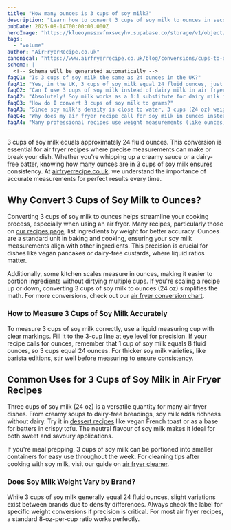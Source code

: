 ```yaml
---
title: "How many ounces is 3 cups of soy milk?"
description: "Learn how to convert 3 cups of soy milk to ounces in seconds. Perfect for air fryer recipes and precise measurements every time."
pubDate: 2025-08-14T00:00:00.000Z
heroImage: "https://klueoymssxwfnxsvcyhv.supabase.co/storage/v1/object/public/Shmucket/how-many-ounces-is-3-cups-of-soy-milk.webp"
tags:
  - "volume"
author: "AirFryerRecipe.co.uk"
canonical: "https://www.airfryerrecipe.co.uk/blog/conversions/cups-to-ounces/how-many-ounces-is-3-cups-of-soy-milk"
schema: |
  <!-- Schema will be generated automatically -->
faqQ1: "Is 3 cups of soy milk the same as 24 ounces in the UK?"
faqA1: "Yes, in the UK, 3 cups of soy milk equal 24 fluid ounces, just like in other regions. The cup-to-ounce conversion remains consistent for liquids, including soy milk. However, always double-check if your recipe uses imperial or metric measurements for absolute accuracy."
faqQ2: "Can I use 3 cups of soy milk instead of dairy milk in air fryer recipes?"
faqA2: "Absolutely! Soy milk works as a 1:1 substitute for dairy milk in most air fryer recipes. Its mild flavour and similar consistency make it ideal for batters, coatings, and sauces. Just ensure you're using unsweetened varieties for savoury dishes."
faqQ3: "How do I convert 3 cups of soy milk to grams?"
faqA3: "Since soy milk's density is close to water, 3 cups (24 oz) weigh roughly 710 grams. For precise measurements, weigh your soy milk using a kitchen scale. This is especially helpful for baking recipes where accuracy is key."
faqQ4: "Why does my air fryer recipe call for soy milk in ounces instead of cups?"
faqA4: "Many professional recipes use weight measurements (like ounces) for better consistency. Weight isn't affected by settling or air pockets, unlike volume measurements. Converting 3 cups of soy milk to ounces (24 oz) ensures your dish turns out perfectly every time."
---
```

<p>3 cups of soy milk equals approximately 24 fluid ounces. This conversion is essential for air fryer recipes where precise measurements can make or break your dish. Whether you're whipping up a creamy sauce or a dairy-free batter, knowing how many ounces are in 3 cups of soy milk ensures consistency. At <a href=https://www.airfryerrecipe.co.uk>airfryerrecipe.co.uk</a>, we understand the importance of accurate measurements for perfect results every time.</p>

<h2>Why Convert 3 Cups of Soy Milk to Ounces?</h2>  
<p>Converting 3 cups of soy milk to ounces helps streamline your cooking process, especially when using an air fryer. Many recipes, particularly those on <a href=https://www.airfryerrecipe.co.uk/recipes>our recipes page</a>, list ingredients by weight for better accuracy. Ounces are a standard unit in baking and cooking, ensuring your soy milk measurements align with other ingredients. This precision is crucial for dishes like vegan pancakes or dairy-free custards, where liquid ratios matter.</p>  
<p>Additionally, some kitchen scales measure in ounces, making it easier to portion ingredients without dirtying multiple cups. If you're scaling a recipe up or down, converting 3 cups of soy milk to ounces (24 oz) simplifies the math. For more conversions, check out our <a href=https://www.airfryerrecipe.co.uk/air-fryer-conversion-chart>air fryer conversion chart</a>.</p>  

<h3>How to Measure 3 Cups of Soy Milk Accurately</h3>  
<p>To measure 3 cups of soy milk correctly, use a liquid measuring cup with clear markings. Fill it to the 3-cup line at eye level for precision. If your recipe calls for ounces, remember that 1 cup of soy milk equals 8 fluid ounces, so 3 cups equal 24 ounces. For thicker soy milk varieties, like barista editions, stir well before measuring to ensure consistency.</p>  

<h2>Common Uses for 3 Cups of Soy Milk in Air Fryer Recipes</h2>  
<p>Three cups of soy milk (24 oz) is a versatile quantity for many air fryer dishes. From creamy soups to dairy-free breadings, soy milk adds richness without dairy. Try it in <a href=https://www.airfryerrecipe.co.uk/recipe-category/dessert>dessert recipes</a> like vegan French toast or as a base for batters in crispy tofu. The neutral flavour of soy milk makes it ideal for both sweet and savoury applications.</p>  
<p>If you're meal prepping, 3 cups of soy milk can be portioned into smaller containers for easy use throughout the week. For cleaning tips after cooking with soy milk, visit our guide on <a href=https://www.airfryerrecipe.co.uk/air-fryer-cleaner>air fryer cleaner</a>.</p>  

<h3>Does Soy Milk Weight Vary by Brand?</h3>  
<p>While 3 cups of soy milk generally equal 24 fluid ounces, slight variations exist between brands due to density differences. Always check the label for specific weight conversions if precision is critical. For most air fryer recipes, a standard 8-oz-per-cup ratio works perfectly.</p>
